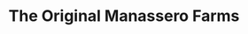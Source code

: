 ---
title: "The Original Manassero Farms"
url: /brea/the-original-manassero-farms/
shop: Hofladen
---